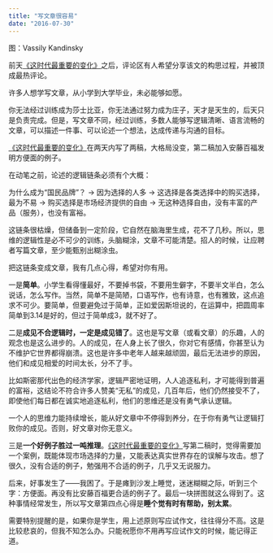 ```yaml
---
title: "写文章很容易"
date: "2016-07-30"
---
```


图：Vassily Kandinsky

前天[《这时代最重要的变化》](http://mp.weixin.qq.com/s?__biz=MjM5NDU0Mjk2MQ==&mid=2651622284&idx=1&sn=dfc94bf8f85b1abf4d62d380462ea309&scene=21#wechat_redirect)之后，评论区有人希望分享该文的构思过程，并被顶成最热评论。

许多人想学写文章，从小学到大学毕业，未必能够如愿。

你无法经过训练成为莎士比亚，你无法通过努力成为庄子，天才是天生的，后天只是负责完成。但是，写文章不同，经过训练，多数人能够写逻辑清晰、语言流畅的文章，可以描述一件事、可以论述一个想法，达成传递与沟通的目标。

[《这时代最重要的变化》](http://mp.weixin.qq.com/s?__biz=MjM5NDU0Mjk2MQ==&mid=2651622284&idx=1&sn=dfc94bf8f85b1abf4d62d380462ea309&scene=21#wechat_redirect)在两天内写了两稿，大格局没变，第二稿加入安藤百福发明方便面的例子。

在动笔之前，论述的逻辑链条必须有个大概：

为什么成为“国民品牌”？ → 因为选择的人多 → 这选择是各类选择中的购买选择，最为不易 → 购买选择是市场经济提供的自由 → 无这种选择自由，没有丰富的产品（服务），也没有富裕。

这链条很枯燥，但储备到一定阶段，它自然在脑海里生成，花不了几秒。所以，思维的逻辑性是必不可少的训练，头脑糊涂，文章不可能清楚。招人的时候，让应聘者写篇文章，至少能甄别出糊涂虫。

把这链条变成文章，我有几点心得，希望对你有用。

一是**简单**。小学生看得懂最好，不要掉书袋，不要用生僻字，不要半文半白，怎么说话，怎么写作。当然，简单不是简陋，口语写作，也有诗意，也有雅致，这点追求不可少。要简单，但要避免过于简单，正如爱因斯坦说的，在运算中，把圆周率简单到3.14是好的，但过于简单成3，就不好了。

二是**成见不合逻辑时，一定是成见错了**。这也是写文章（或看文章）的乐趣，人的观念也是这么进步的。人的成见，在人身上长了很久，你对它有感情，你甚至认为不维护它世界都得崩溃。这也是许多中老年人越来越顽固，最后无法进步的原因，他们和成见相爱的时间太长，分不了手。

比如斯密那代出色的经济学家，逻辑严密地证明，人人追逐私利，才可能得到普遍的富裕，这结论不符合许多人赞美“无私”的成见，几百年后，他们仍然接受不了，即使他们每日都在诚实地追逐私利，他们的思维还是没有勇气承认逻辑。

一个人的思维力能持续增长，能从好文章中不停得到养分，在于你有勇气让逻辑打败你的成见。否则，好文章对你无意义。

三是**一个好例子胜过一吨推理**。[《这时代最重要的变化》](http://mp.weixin.qq.com/s?__biz=MjM5NDU0Mjk2MQ==&mid=2651622284&idx=1&sn=dfc94bf8f85b1abf4d62d380462ea309&scene=21#wechat_redirect)写第二稿时，觉得需要加一个案例，既能体现市场选择的力量，又能表达真实世界存在的误解与攻击。想了很久，没有合适的例子，勉强用不合适的例子，几乎又无说服力。

后来，好事发生了——我困了。于是瘫到沙发上睡觉，迷迷糊糊之际，听到三个字：方便面。再没有比安藤百福更合适的例子了。最后一块拼图就这么得到了。这种事情经常发生，所以写文章第四点心得是**睡个觉有时有帮助，别太累**。

需要特别提醒的是，如果你是学生，用上述原则写应试作文，往往得分不高。这是比较悲哀的，但我不知怎么办。只能祝愿你不用再写应试作文的时候，能记得正道。
